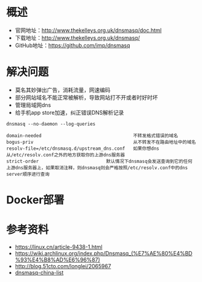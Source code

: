 # 概述
- 官网地址：http://www.thekelleys.org.uk/dnsmasq/doc.html
- 下载地址：http://www.thekelleys.org.uk/dnsmasq/
- GitHub地址：https://github.com/imp/dnsmasq

# 解决问题
- 莫名其妙弹出广告，消耗流量，网速编码
- 部分网站域名不能正常被解析，导致网站打不开或者时好时坏
- 管理局域网dns
- 给手机app store加速，纠正错误DNS解析记录

```
dnsmasq --no-daemon --log-queries

domain-needed                                  不转发格式错误的域名
bogus-priv                                     从不转发不在路由地址中的域名
resolv-file=/etc/dnsmasq.d/upstream_dns.conf   如果你想dns从/etc/resolv.conf之外的地方获取你的上游dns服务器
strict-order                         默认情况下dnsmasq会发送查询到它的任何上游dns服务器上，如果取消注释，则dnsmasq则会严格按照/etc/resolv.conf中的dns server顺序进行查询
```

# Docker部署


# 参考资料
- https://linux.cn/article-9438-1.html
- https://wiki.archlinux.org/index.php/Dnsmasq_(%E7%AE%80%E4%BD%93%E4%B8%AD%E6%96%87)
- http://blog.51cto.com/longlei/2065967
- [dnsmasq-china-list](https://github.com/felixonmars/dnsmasq-china-list)
